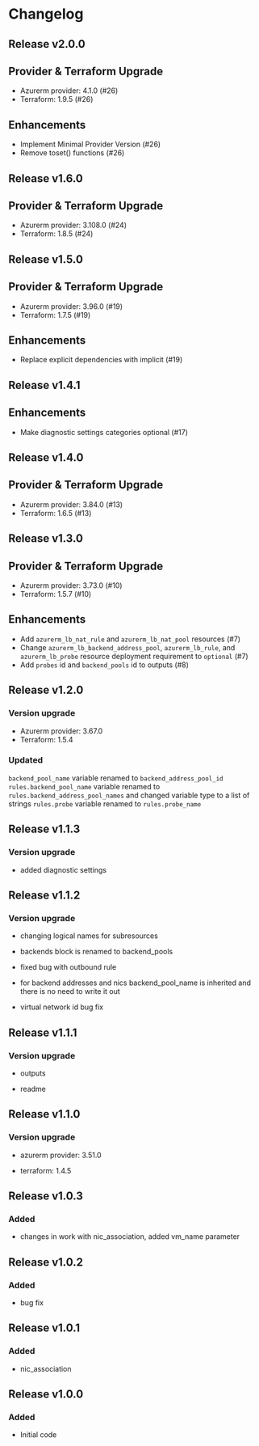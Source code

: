 # Changelog

## Release v2.0.0

## Provider & Terraform Upgrade
- Azurerm provider: 4.1.0 (#26)
- Terraform: 1.9.5 (#26)
## Enhancements
- Implement Minimal Provider Version (#26)
- Remove toset() functions (#26)
   
## Release v1.6.0

## Provider & Terraform Upgrade
- Azurerm provider: 3.108.0 (#24)
- Terraform: 1.8.5 (#24)
   
## Release v1.5.0

## Provider & Terraform Upgrade

- Azurerm provider: 3.96.0 (#19)
- Terraform: 1.7.5 (#19)

## Enhancements

- Replace explicit dependencies with implicit (#19)
   
## Release v1.4.1

## Enhancements

- Make diagnostic settings categories optional (#17)


   
## Release v1.4.0

## Provider & Terraform Upgrade
- Azurerm provider: 3.84.0 (#13)
- Terraform: 1.6.5 (#13)
   
## Release v1.3.0

## Provider & Terraform Upgrade

- Azurerm provider: 3.73.0 (#10)
- Terraform: 1.5.7 (#10)

## Enhancements

- Add `azurerm_lb_nat_rule` and `azurerm_lb_nat_pool` resources (#7)
- Change `azurerm_lb_backend_address_pool`, `azurerm_lb_rule`, and `azurerm_lb_probe` resource deployment requirement to `optional` (#7)
- Add `probes` id and `backend_pools` id to outputs (#8)


   
## Release v1.2.0

### Version upgrade
-	Azurerm provider: 3.67.0
-	Terraform: 1.5.4
### Updated
`backend_pool_name` variable renamed to `backend_address_pool_id`
`rules.backend_pool_name` variable renamed to `rules.backend_address_pool_names` and changed variable type to a list of strings
`rules.probe` variable renamed to `rules.probe_name`

   
## Release v1.1.3

### Version upgrade

- added diagnostic settings
   
## Release v1.1.2

### Version upgrade

- changing logical names for subresources

- backends block is renamed to backend_pools

- fixed bug with outbound rule

- for backend addresses and nics  backend_pool_name is inherited and there is no need to write it out

- virtual network id bug fix


   
## Release v1.1.1

### Version upgrade

- outputs

- readme
   
## Release v1.1.0

### Version upgrade

- azurerm provider: 3.51.0

- terraform: 1.4.5
   
## Release v1.0.3

### Added
- changes in work with nic_association, added vm_name parameter
   
## Release v1.0.2

### Added
- bug fix
   
## Release v1.0.1

### Added
- nic_association
   
## Release v1.0.0

### Added
- Initial code
   